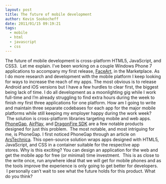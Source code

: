 ```yaml
---
layout: post
title: The future of mobile development
author: Kevin Sookocheff
date: 2011/01/15 09:19:21
tags:
  - mobile
  - html
  - javascript
  - css
---
```


The future of mobile development is cross-platform HTML5, JavaScript, and CSS3.  Let me explain. I’ve been working on a couple Windows Phone 7 applications to accompany my first release, [FaceArt][1], in the Marketplace. As I do more research and development with the mobile platform I keep looking for ways to increase the reach of my apps. The most obvious is to release Android and iOS versions but I have a few hurdles to clear first, the biggest being lack of time. I do all development as a moonlighting gig while I work full-time and I’m already struggling to find extra hours during the week to finish my first three applications for one platform. How am I going to write and maintain three separate codebases for each app for the major mobile platforms while still keeping my employer happy during the work week?  The solution is cross-platform libraries targeting mobile and web apps. [PhoneGap][2], [AirPlay][3], and [DragonFire SDK][4] are a few notable products designed for just this problem.  The most notable, and most intriguing for me, is PhoneGap. I first noticed PhoneGap through an article on [ArsTechnica][5]. This open-source solution wraps apps designed with HTML5, JavaScript, and CSS in a container suitable for the respective app stores. Why is this exciting? You can design an application for the web and get the mobile app for free (or minimal) time investment.  This is as close to the write once, run anywhere ideal that we will get for mobile phones and as the tools improve the experience is only going to get better for developers.  I personally can’t wait to see what the future holds for this product. What do you think?

 [1]: http://www.appsfuze.com/applications/windowsphone.photo/faceart,3617
 [2]: http://www.phonegap.com
 [3]: http://www.airplaysdk.com
 [4]: http://www.dragonfiresdk.com
 [5]: http://arstechnica.com/apple/news/2010/11/introducing-the-ars-technica-reader-for-ipad.ars
